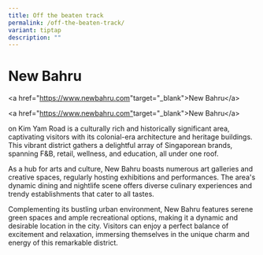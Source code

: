 ```yaml
---
title: Off the beaten track
permalink: /off-the-beaten-track/
variant: tiptap
description: ""
---
```

<h1>New Bahru</h1>
<p>&lt;a href="<a href="https://www.newbahru.com/" rel="noopener noreferrer nofollow" target="_blank">https://www.newbahru.com</a>"target="_blank"&gt;New
Bahru&lt;/a&gt;</p>
<p>&lt;a href="<a href="https://www.newbahru.com" rel="noopener noreferrer nofollow" target="_blank">https://www.newbahru.com"</a>target="_blank"&gt;New
Bahru&lt;/a&gt;</p>
<p>on Kim Yam Road is a culturally rich and historically significant area,
captivating visitors with its colonial-era architecture and heritage buildings.
This vibrant district gathers a delightful array of Singaporean brands,
spanning F&amp;B, retail, wellness, and education, all under one roof.</p>
<p>As a hub for arts and culture, New Bahru boasts numerous art galleries
and creative spaces, regularly hosting exhibitions and performances. The
area's dynamic dining and nightlife scene offers diverse culinary experiences
and trendy establishments that cater to all tastes.</p>
<p>Complementing its bustling urban environment, New Bahru features serene
green spaces and ample recreational options, making it a dynamic and desirable
location in the city. Visitors can enjoy a perfect balance of excitement
and relaxation, immersing themselves in the unique charm and energy of
this remarkable district.</p>
<p></p>